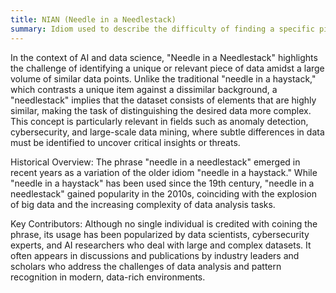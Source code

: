 ```yaml
---
title: NIAN (Needle in a Needlestack)
summary: Idiom used to describe the difficulty of finding a specific piece of information or data within a vast, but homogeneous, dataset.
---
```

In the context of AI and data science, "Needle in a Needlestack" highlights the challenge of identifying a unique or relevant piece of data amidst a large volume of similar data points. Unlike the traditional "needle in a haystack," which contrasts a unique item against a dissimilar background, a "needlestack" implies that the dataset consists of elements that are highly similar, making the task of distinguishing the desired data more complex. This concept is particularly relevant in fields such as anomaly detection, cybersecurity, and large-scale data mining, where subtle differences in data must be identified to uncover critical insights or threats.

Historical Overview:
The phrase "needle in a needlestack" emerged in recent years as a variation of the older idiom "needle in a haystack." While "needle in a haystack" has been used since the 19th century, "needle in a needlestack" gained popularity in the 2010s, coinciding with the explosion of big data and the increasing complexity of data analysis tasks.

Key Contributors:
Although no single individual is credited with coining the phrase, its usage has been popularized by data scientists, cybersecurity experts, and AI researchers who deal with large and complex datasets. It often appears in discussions and publications by industry leaders and scholars who address the challenges of data analysis and pattern recognition in modern, data-rich environments.